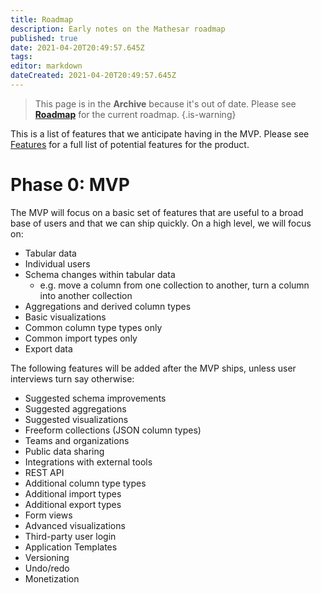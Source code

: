 ```yaml
---
title: Roadmap
description: Early notes on the Mathesar roadmap
published: true
date: 2021-04-20T20:49:57.645Z
tags: 
editor: markdown
dateCreated: 2021-04-20T20:49:57.645Z
---
```


> This page is in the **Archive** because it's out of date. Please see **[Roadmap](/roadmap)** for the current roadmap.
{.is-warning}

This is a list of features that we anticipate having in the MVP. Please see [Features](./features.md) for a full list of potential features for the product.

# Phase 0: MVP
The MVP will focus on a basic set of features that are useful to a broad base of users and that we can ship quickly. On a high level, we will focus on:
- Tabular data
- Individual users
- Schema changes within tabular data
	- e.g. move a column from one collection to another, turn a column into another collection
- Aggregations and derived column types
- Basic visualizations
- Common column type types only
- Common import types only
- Export data

The following features will be added after the MVP ships, unless user interviews turn say otherwise:
- Suggested schema improvements
- Suggested aggregations
- Suggested visualizations
- Freeform collections (JSON column types)
- Teams and organizations
- Public data sharing
- Integrations with external tools
- REST API
- Additional column type types
- Additional import types
- Additional export types
- Form views
- Advanced visualizations
- Third-party user login
- Application Templates
- Versioning
- Undo/redo
- Monetization
